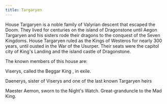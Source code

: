 ```yaml
---
title: Targaryen
---
```


House Targaryen is a noble family of Valyrian descent that escaped the Doom. They lived for centuries on the island of Dragonstone until Aegon Targaryen and his sisters rode their dragons to the conquest of the Seven Kingdoms. House Targaryen ruled as the Kings of Westeros for nearly 300 years, until ousted in the War of the Usurper. Their seats were the capitol city of King's Landing and the island castle of Dragonstone.

The known members of this house are:

Viserys, called the Beggar King , in exile.

Daenerys, sister of Viserys and one of the last known Targaryen heirs

Maester Aemon, sworn to the Night's Watch. Great-granduncle to the Mad King. 


